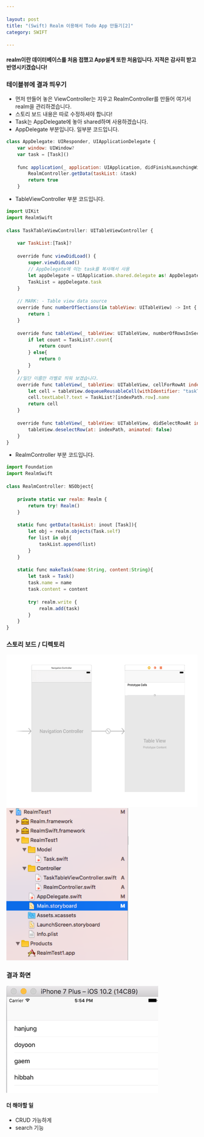 ```yaml
---

layout: post
title: "(Swift) Realm 이용해서 Todo App 만들기[2]"
category: SWIFT

---
```


#### realm이란 데이터베이스를 처음 접했고 App설계 또한 처음입니다. 지적은 감사히 받고 반영시키겠습니다!

### 테이블뷰에 결과 띄우기
* 먼저 만들어 놓은 ViewController는 지우고 RealmController를 만들어 여기서 realm을 관리하겠습니다.
* 스토리 보드 내용은 따로 수정하셔야 합니다!
* Task는 AppDelegate에 놓아 shared하며 사용하겠습니다.
* AppDelegate 부분입니다. 일부분 코드입니다.

```javascript
class AppDelegate: UIResponder, UIApplicationDelegate {
    var window: UIWindow?
    var task = [Task]()

    func application(_ application: UIApplication, didFinishLaunchingWithOptions launchOptions: [UIApplicationLaunchOptionsKey: Any]?) -> Bool {
        RealmController.getData(taskList: &task)
        return true
    }
```

* TableViewController 부분 코드입니다.

```javascript
import UIKit
import RealmSwift

class TaskTableViewController: UITableViewController {

    var TaskList:[Task]?

    override func viewDidLoad() {
        super.viewDidLoad()
        // AppDelegate에 이는 task를 복사해서 사용
        let appDelegate = UIApplication.shared.delegate as! AppDelegate
        TaskList = appDelegate.task
    }

    // MARK: - Table view data source
    override func numberOfSections(in tableView: UITableView) -> Int {
        return 1
    }

    override func tableView(_ tableView: UITableView, numberOfRowsInSection section: Int) -> Int {
        if let count = TaskList?.count{
            return count
        } else{
            return 0
        }
    }
    //일단 이름만 라벨로 띄워 보겠습니다.
    override func tableView(_ tableView: UITableView, cellForRowAt indexPath: IndexPath) -> UITableViewCell {
        let cell = tableView.dequeueReusableCell(withIdentifier: "taskTableCell", for: indexPath)
        cell.textLabel?.text = TaskList?[indexPath.row].name
        return cell
    }

    override func tableView(_ tableView: UITableView, didSelectRowAt indexPath: IndexPath) {
        tableView.deselectRow(at: indexPath, animated: false)
    }
}

```

* RealmController 부분 코드입니다.

```javascript
import Foundation
import RealmSwift

class RealmController: NSObject{

    private static var realm: Realm {
        return try! Realm()
    }

    static func getData(taskList: inout [Task]){
        let obj = realm.objects(Task.self)
        for list in obj{
            taskList.append(list)
        }
    }

    static func makeTask(name:String, content:String){
        let task = Task()
        task.name = name
        task.content = content

        try! realm.write {
            realm.add(task)
        }
    }
}
```

### 스토리 보드 / 디렉토리
<img src = '/post_img/201702/08/storyboard.png' height ='400'/>
<img src = '/post_img/201702/08/dir.png' height ='400'/><br/>

### 결과 화면
<img src = '/post_img/201702/08/11.png' width='400'/><br/>

#### 더 해야할 일
* CRUD 가능하게
* search 기능

 <br/><br/>
